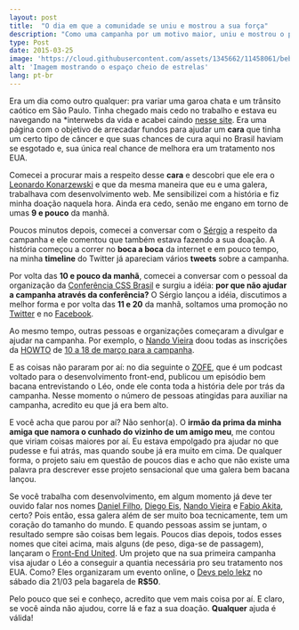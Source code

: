 ```yaml
---
layout: post
title:  "O dia em que a comunidade se uniu e mostrou a sua força"
description: "Como uma campanha por um motivo maior, uniu e mostrou o poder da comunidade"
type: Post
date: 2015-03-25
image: 'https://cloud.githubusercontent.com/assets/1345662/11458061/beb028d2-969f-11e5-98d6-68b3538369e3.jpg'
alt: 'Imagem mostrando o espaço cheio de estrelas'
lang: pt-br
---
```


Era um dia como outro qualquer: pra variar uma garoa chata e um trânsito caótico em São Paulo. Tinha chegado mais cedo no trabalho e estava eu navegando na *interwebs da vida e acabei caindo [nesse site](http://leokz.com/campanha/). Era uma página com o objetivo de arrecadar fundos para ajudar um **cara** que tinha um certo tipo de câncer e que suas chances de cura aqui no Brasil haviam se esgotado e, sua única real chance de melhora era um tratamento nos EUA.

Comecei a procurar mais a respeito desse **cara** e descobri que ele era o [Leonardo Konarzewski](https://twitter.com/leonardokzw) e que da mesma maneira que eu e uma galera, trabalhava com desenvolvimento web. Me sensibilizei com a história e fiz minha doação naquela hora. Ainda era cedo, senão me engano em torno de umas **9 e pouco** da manhã.

Poucos minutos depois, comecei a conversar com o [Sérgio](https://twitter.com/elvisdetona) a respeito da campanha e ele comentou que também estava fazendo a sua doação. A história começou a correr no **boca a boca** da internet e em pouco tempo, na minha **timeline** do Twitter já apareciam vários **tweets** sobre a campanha.

Por volta das **10 e pouco da manhã**, comecei a conversar com o pessoal da organização da [Conferência CSS Brasil](http://www.conferenciacssbrasil.com.br) e surgiu a idéia: **por que não ajudar a campanha através da conferência?** O Sérgio lançou a idéia, discutimos a melhor forma e por volta das **11 e 20** da manhã, soltamos uma promoção no [Twitter](https://twitter.com/confcssbrasil/status/575300640773177344) e no [Facebook](https://www.facebook.com/conferenciacssbrasil/posts/795749480493640).

Ao mesmo tempo, outras pessoas e organizações começaram a divulgar e ajudar na campanha. Por exemplo, o [Nando Vieira](https://twitter.com/fnando) doou todas as inscrições da [HOWTO](http://howtocode.com.br/) de [10 a 18 de março para a campanha](https://twitter.com/fnando/status/575308271831158784).

E as coisas não pararam por aí: no dia seguinte o [ZOFE](http://zofe.com.br/), que é um podcast voltado para o desenvolvimento front-end, publicou um episódio bem bacana entrevistando o Léo, onde ele conta toda a história dele por trás da campanha. Nesse momento o número de pessoas atingidas para auxiliar na campanha, acredito eu que já era bem alto.

E você acha que parou por aí? Não senhor(a). O **irmão da prima da minha amiga que namora o cunhado do vizinho de um amigo meu**, me contou que viriam coisas maiores por aí. Eu estava empolgado pra ajudar no que pudesse e fui atrás, mas quando soube já era muito em cima. De qualquer forma, o projeto saiu em questão de poucos dias e acho que não existe uma palavra pra descrever esse projeto sensacional que uma galera bem bacana lançou.

Se você trabalha com desenvolvimento, em algum momento já deve ter ouvido falar nos nomes [Daniel Filho](https://twitter.com/danielfilho), [Diego Eis](https://twitter.com/diegoeis), [Nando Vieira](https://twitter.com/fnando) e [Fabio Akita](https://twitter.com/akitaonrails), certo? Pois então, essa galera além de ser muito boa tecnicamente, tem um coração do tamanho do mundo. E quando pessoas assim se juntam, o resultado sempre são coisas bem legais. Poucos dias depois, todos esses nomes que citei acima, mais alguns (de peso, diga-se de passagem), lançaram o [Front-End United](http://frontendunited.io/). Um projeto que na sua primeira campanha visa ajudar o Léo a conseguir a quantia necessária pro seu tratamento nos EUA. Como? Eles organizaram um evento online, o [Devs pelo lekz](https://www.eventials.com/eduardo.shiota/groups/devs-pelo-leokz/) no sábado dia 21/03 pela bagarela de **R$50**.

Pelo pouco que sei e conheço, acredito que vem mais coisa por aí. E claro, se você ainda não ajudou, corre lá e faz a sua doação. **Qualquer** ajuda é válida!




